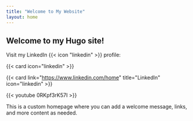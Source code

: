 ```yaml
---
title: "Welcome to My Website"
layout: home
---
```


## Welcome to my Hugo site!

Visit my LinkedIn {{< icon "linkedin" >}} profile: 

{{< card icon="linkedin" >}}

{{< card link="https://www.linkedin.com/home" title="LinkedIn" icon="linkedin" >}} 

{{< youtube 0RKpf3rK57I >}}

This is a custom homepage where you can add a welcome message, links, and more content as needed.